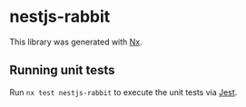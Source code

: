 # nestjs-rabbit

This library was generated with [Nx](https://nx.dev).

## Running unit tests

Run `nx test nestjs-rabbit` to execute the unit tests via [Jest](https://jestjs.io).
